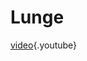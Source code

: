 <!-- TITLE: Балансо из латерала (Lunge) -->

# Lunge
[video](https://www.youtube.com/watch?v=qerJGjDj6b0){.youtube}
